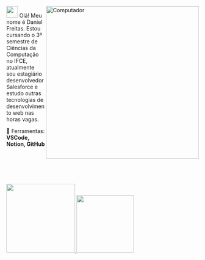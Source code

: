 <a href="https://github.com/danielfreitasce"><img src="https://raw.githubusercontent.com/MicaelliMedeiros/micaellimedeiros/master/image/computer-illustration.png" min-width="400px" max-width="400px" width="400px" align="right" alt="Computador"></a>

<p align="left"> 
  
  <a href="https://images.app.goo.gl/ShpjqAMjpxvQUWSg9" target="_blank"><img height="30em" src="img/foguete-decolando.gif" ></a> Olá! Meu nome é Daniel Freitas.
  Estou cursando o 3º semestre de Ciências da Computação no IFCE, atualmente sou estagiário desenvolvedor Salesforce e estudo outras tecnologias de desenvolvimento web nas horas vagas.
</p>

<p align="left">
  💼 Ferramentas: <strong> VSCode, Notion, GitHub</strong>
</p> 
<br>
<br>
<br>
<br>
<p align="left">
  <a href="https://github.com/danielfreitasce">
  <img height="180em" src="https://github-readme-stats.vercel.app/api?username=danielfreitasce&show_icons=true&theme=default_repocard&include_all_commits=true&count_private=true"/>
<img height="150em" src="https://github-readme-stats.vercel.app/api/top-langs/?username=danielfreitasce&layout=compact&langs_count=16&theme=default"/>
</a>
</p>

